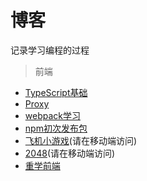 # 博客

记录学习编程的过程
> 前端
* [TypeScript基础](/typescript-basis)
* [Proxy](/proxy)
* [webpack学习](/webpack/珠峰架构webpack视频学习记录)
* [npm初次发布包](/npm/READNME.md)
* [飞机小游戏](http://www.liuzhifei.cn/aircraftBattle/index.html)(请在移动端访问)
* [2048](http://www.liuzhifei.cn/game_2048/)(请在移动端访问)
* [重学前端](/重学前端(winter)/READNME.md)
